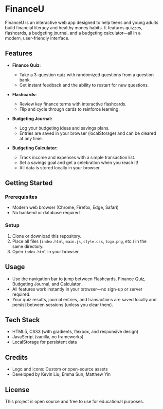 # FinanceU

FinanceU is an interactive web app designed to help teens and young adults build financial literacy and healthy money habits. It features quizzes, flashcards, a budgeting journal, and a budgeting calculator—all in a modern, user-friendly interface.

## Features

- **Finance Quiz:**

  - Take a 3-question quiz with randomized questions from a question bank.
  - Get instant feedback and the ability to restart for new questions.

- **Flashcards:**

  - Review key finance terms with interactive flashcards.
  - Flip and cycle through cards to reinforce learning.

- **Budgeting Journal:**

  - Log your budgeting ideas and savings plans.
  - Entries are saved in your browser (localStorage) and can be cleared at any time.

- **Budgeting Calculator:**
  - Track income and expenses with a simple transaction list.
  - Set a savings goal and get a celebration when you reach it!
  - All data is stored locally in your browser.

## Getting Started

### Prerequisites

- Modern web browser (Chrome, Firefox, Edge, Safari)
- No backend or database required

### Setup

1. Clone or download this repository.
2. Place all files (`index.html`, `main.js`, `style.css`, `logo.png`, etc.) in the same directory.
3. Open `index.html` in your browser.

## Usage

- Use the navigation bar to jump between Flashcards, Finance Quiz, Budgeting Journal, and Calculator.
- All features work instantly in your browser—no sign-up or server required.
- Your quiz results, journal entries, and transactions are saved locally and persist between sessions (unless you clear them).

## Tech Stack

- HTML5, CSS3 (with gradients, flexbox, and responsive design)
- JavaScript (vanilla, no frameworks)
- LocalStorage for persistent data

## Credits

- Logo and icons: Custom or open-source assets
- Developed by Kevin Liu, Emma Sun, Matthew Yin

## License

This project is open source and free to use for educational purposes.
